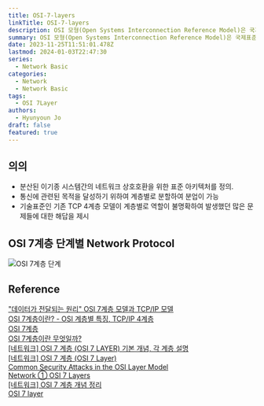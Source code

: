 ```yaml
---
title: OSI-7-layers
linkTitle: OSI-7-layers
description: OSI 모형(Open Systems Interconnection Reference Model)은 국제표준화기구(ISO)에서 개발한 모델로, 컴퓨터 네트워크 프로토콜 디자인과 통신을 계층으로 나누어 설명한 것
summary: OSI 모형(Open Systems Interconnection Reference Model)은 국제표준화기구(ISO)에서 개발한 모델로, 컴퓨터 네트워크 프로토콜 디자인과 통신을 계층으로 나누어 설명한 것
date: 2023-11-25T11:51:01.478Z
lastmod: 2024-01-03T22:47:30
series:
  - Network Basic
categories:
  - Network
  - Network Basic
tags:
  - OSI 7Layer
authors:
  - Hyunyoun Jo
draft: false
featured: true
---
```


## 의의

- 분산된 이기종 시스템간의 네트워크 상호호환을 위한 표준 아키텍처를 정의.
- 통신에 관련된 목적을 달성하기 위하여 계층별로 분할하여 분업이 가능
- 기술표준인 기존 TCP 4계층 모델이 계층별로 역할이 불명확하여 발생했던 많은 문제들에 대한 해답을 제시

## OSI 7계층 단계별 Network Protocol

![OSI 7계층 단계](media/images/osi-model-7-layers-1.png)

## Reference

["데이터가 전달되는 원리" OSI 7계층 모델과 TCP/IP 모델](https://velog.io/@hidaehyunlee/%EB%8D%B0%EC%9D%B4%ED%84%B0%EA%B0%80-%EC%A0%84%EB%8B%AC%EB%90%98%EB%8A%94-%EC%9B%90%EB%A6%AC-OSI-7%EA%B3%84%EC%B8%B5-%EB%AA%A8%EB%8D%B8%EA%B3%BC-TCPIP-%EB%AA%A8%EB%8D%B8#5-tcpip-%EB%AA%A8%EB%8D%B8)  
[OSI 7계층이란? - OSI 계층별 특징, TCP/IP 4계층](https://lxxyeon.tistory.com/155)  
[OSI 7계층](https://itwiki.kr/w/OSI_7%EA%B3%84%EC%B8%B5)  
[OSI 7계층이란 무엇일까?](https://velog.io/@jybin96/OSI-7%EA%B3%84%EC%B8%B5%EC%9D%B4%EB%9E%80-%EB%AC%B4%EC%97%87%EC%9D%BC%EA%B9%8C)  
[[네트워크] OSI 7 계층 (OSI 7 LAYER) 기본 개념, 각 계층 설명](https://velog.io/@cgotjh/%EB%84%A4%ED%8A%B8%EC%9B%8C%ED%81%AC-OSI-7-%EA%B3%84%EC%B8%B5-OSI-7-LAYER-%EA%B8%B0%EB%B3%B8-%EA%B0%9C%EB%85%90-%EA%B0%81-%EA%B3%84%EC%B8%B5-%EC%84%A4%EB%AA%85)  
[[네트워크] OSI 7 계층 (OSI 7 Layer)](https://backendcode.tistory.com/167)  
[Common Security Attacks in the OSI Layer Model](https://www.infosectrain.com/blog/common-security-attacks-in-the-osi-layer-model/)  
[Network ① OSI 7 Layers](https://velog.io/@xxell-8/OSI-7-Layers)  
[[네트워크] OSI 7 계층 개념 정리](https://velog.io/@poiuyy0420/%EB%84%A4%ED%8A%B8%EC%9B%8C%ED%81%AC-OSI-7-%EA%B3%84%EC%B8%B5-%EA%B0%9C%EB%85%90-%EC%A0%95%EB%A6%AC)  
[OSI 7 layer](https://github.com/ssafy-tech-concert/ssafy-tech-concert/blob/master/Computer-Science/OSI%207%20layer.md)
